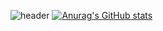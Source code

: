 ![header](https://capsule-render.vercel.app/api?type=waving&color=timeGradient&text=Welcome%20to%20Jiin's%20GitHub%20🤞&animation=twinkling&fontSize=35&fontAlignY=40&fontAlign=70&height=250)
[![Anurag's GitHub stats](https://github-readme-stats.vercel.app/api?JiinArcade=anuraghazra)](https://github.com/anuraghazra/github-readme-stats)

